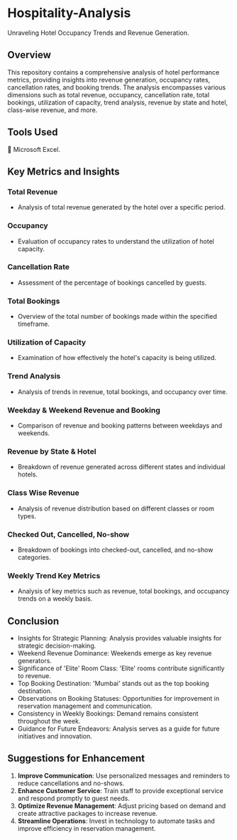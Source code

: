 # Hospitality-Analysis
Unraveling Hotel Occupancy Trends and Revenue Generation.
## Overview

This repository contains a comprehensive analysis of hotel performance metrics, providing insights into revenue generation, occupancy rates, cancellation rates, and booking trends. The analysis encompasses various dimensions such as total revenue, occupancy, cancellation rate, total bookings, utilization of capacity, trend analysis, revenue by state and hotel, class-wise revenue, and more.
## Tools Used

🔧 Microsoft Excel.
## Key Metrics and Insights

### Total Revenue
- Analysis of total revenue generated by the hotel over a specific period.

### Occupancy
- Evaluation of occupancy rates to understand the utilization of hotel capacity.

### Cancellation Rate
- Assessment of the percentage of bookings cancelled by guests.

### Total Bookings
- Overview of the total number of bookings made within the specified timeframe.

### Utilization of Capacity
- Examination of how effectively the hotel's capacity is being utilized.

### Trend Analysis
- Analysis of trends in revenue, total bookings, and occupancy over time.

### Weekday & Weekend Revenue and Booking
- Comparison of revenue and booking patterns between weekdays and weekends.

### Revenue by State & Hotel
- Breakdown of revenue generated across different states and individual hotels.

### Class Wise Revenue
- Analysis of revenue distribution based on different classes or room types.

### Checked Out, Cancelled, No-show
- Breakdown of bookings into checked-out, cancelled, and no-show categories.

### Weekly Trend Key Metrics
- Analysis of key metrics such as revenue, total bookings, and occupancy trends on a weekly basis.

## Conclusion

- Insights for Strategic Planning: Analysis provides valuable insights for strategic decision-making.
- Weekend Revenue Dominance: Weekends emerge as key revenue generators.
- Significance of 'Elite' Room Class: 'Elite' rooms contribute significantly to revenue.
- Top Booking Destination: 'Mumbai' stands out as the top booking destination.
- Observations on Booking Statuses: Opportunities for improvement in reservation management and communication.
- Consistency in Weekly Bookings: Demand remains consistent throughout the week.
- Guidance for Future Endeavors: Analysis serves as a guide for future initiatives and innovation.


## Suggestions for Enhancement

1. **Improve Communication**: Use personalized messages and reminders to reduce cancellations and no-shows.
2. **Enhance Customer Service**: Train staff to provide exceptional service and respond promptly to guest needs.
3. **Optimize Revenue Management**: Adjust pricing based on demand and create attractive packages to increase revenue.
4. **Streamline Operations**: Invest in technology to automate tasks and improve efficiency in reservation management.

